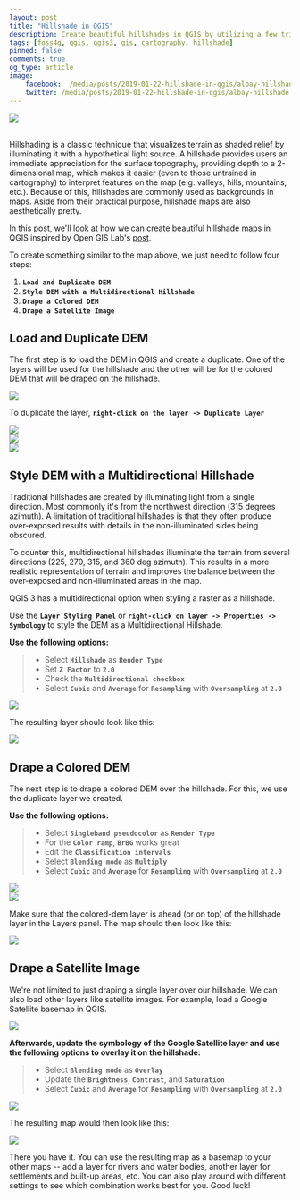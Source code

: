 ```yaml
---
layout: post
title: "Hillshade in QGIS"
description: Create beautiful hillshades in QGIS by utilizing a few tricks. :)
tags: [foss4g, qgis, qgis3, gis, cartography, hillshade]
pinned: false
comments: true
og_type: article
image:
    facebook:  /media/posts/2019-01-22-hillshade-in-qgis/albay-hillshade.png
    twitter: /media/posts/2019-01-22-hillshade-in-qgis/albay-hillshade.png
---
```


<div class="col-lg-12 img-container"><img class="img-responsive post-img img-shadow" src="{{ site.baseurl }}/media/posts/2019-01-22-hillshade-in-qgis/albay-hillshade.png"></div>

<br>

Hillshading is a classic technique that visualizes terrain as shaded relief by illuminating it with a hypothetical light source. A hillshade provides users an immediate appreciation for the surface topography, providing depth to a 2-dimensional map, which makes it easier (even to those untrained in cartography) to interpret features on the map (e.g. valleys, hills, mountains, etc.). Because of this, hillshades are commonly used as backgrounds in maps. Aside from their practical purpose, hillshade maps are also aesthetically pretty.

In this post, we'll look at how we can create beautiful hillshade maps in QGIS inspired by Open GIS Lab's [post](https://opengislab.com/blog/2018/3/20/3d-dem-visualization-in-qgis-30).

To create something similar to the map above, we just need to follow four steps:
1. **```Load and Duplicate DEM```**
2. **```Style DEM with a Multidirectional Hillshade```**
3. **```Drape a Colored DEM```**
4. **```Drape a Satellite Image```**

## Load and Duplicate DEM
The first step is to load the DEM in QGIS and create a duplicate. One of the layers will be used for the hillshade and the other will be for the colored DEM that will be draped on the hillshade.

<div class="col-lg-12 img-container"><img class="img-responsive post-img img-shadow" src="{{ site.baseurl }}/media/posts/2019-01-22-hillshade-in-qgis/load-dem.png"></div>

To duplicate the layer, **```right-click on the layer -> Duplicate Layer```**

<div class="col-lg-12 img-container"><img class="img-responsive post-img img-shadow" src="{{ site.baseurl }}/media/posts/2019-01-22-hillshade-in-qgis/duplicate-dem.png"></div>

<div class="col-lg-12 img-container"><img class="img-responsive post-img img-shadow" src="{{ site.baseurl }}/media/posts/2019-01-22-hillshade-in-qgis/duplicate-dem-1.png"></div>

<div class="col-lg-12 img-container"><img class="img-responsive post-img img-shadow" src="{{ site.baseurl }}/media/posts/2019-01-22-hillshade-in-qgis/duplicate-dem-2.png"></div>

## Style DEM with a Multidirectional Hillshade
Traditional hillshades are created by illuminating light from a single direction. Most commonly it's from the northwest direction (315 degrees azimuth). A limitation of traditional hillshades is that they often produce over-exposed results with details in the non-illuminated sides being obscured.

To counter this, multidirectional hillshades illuminate the terrain from several directions (225, 270, 315, and 360 deg azimuth). This results in a more realistic representation of terrain and improves the balance between the over-exposed and non-illuminated areas in the map.

QGIS 3 has a multidirectional option when styling a raster as a hillshade.

Use the **```Layer Styling Panel```** or **```right-click on layer -> Properties -> Symbology```** to style the DEM as a Multidirectional Hillshade.

**Use the following options:**
>
>* Select **```Hillshade```** as **```Render Type```**
>* Set **```Z Factor```** to **```2.0```**
>* Check the **```Multidirectional checkbox```**
>* Select **```Cubic```** and **```Average```** for **```Resampling```** with **```Oversampling```** at **```2.0```**
>

<div class="col-lg-12 img-container"><img class="img-responsive post-img img-shadow" src="{{ site.baseurl }}/media/posts/2019-01-22-hillshade-in-qgis/hillshade-style.png"></div>

The resulting layer should look like this:
<div class="col-lg-12 img-container"><img class="img-responsive post-img img-shadow" src="{{ site.baseurl }}/media/posts/2019-01-22-hillshade-in-qgis/hillshade-dem.png"></div>

## Drape a Colored DEM
The next step is to drape a colored DEM over the hillshade. For this, we use the duplicate layer we created.

**Use the following options:**
>
>* Select **```Singleband pseudocolor```** as **```Render Type```**
>* For the **```Color ramp```**, **```BrBG```** works great
>* Edit the **```Classification intervals```**
>* Select **```Blending mode```** as **```Multiply```**
>* Select **```Cubic```** and **```Average```** for **```Resampling```** with **```Oversampling```** at **```2.0```**
>

<div class="col-lg-12 img-container"><img class="img-responsive post-img img-shadow" src="{{ site.baseurl }}/media/posts/2019-01-22-hillshade-in-qgis/colored-dem-style-1.png"></div>

<div class="col-lg-12 img-container"><img class="img-responsive post-img img-shadow" src="{{ site.baseurl }}/media/posts/2019-01-22-hillshade-in-qgis/colored-dem-style-2.png"></div>

Make sure that the colored-dem layer is ahead (or on top) of the hillshade layer in the Layers panel. The map should then look like this:
<div class="col-lg-12 img-container"><img class="img-responsive post-img img-shadow" src="{{ site.baseurl }}/media/posts/2019-01-22-hillshade-in-qgis/colored-dem.png"></div>

## Drape a Satellite Image
We're not limited to just draping a single layer over our hillshade. We can also load other layers like satellite images. For example, load a Google Satellite basemap in QGIS.

<div class="col-lg-12 img-container"><img class="img-responsive post-img img-shadow" src="{{ site.baseurl }}/media/posts/2019-01-22-hillshade-in-qgis/sat-1.png"></div>

**Afterwards, update the symbology of the Google Satellite layer and use the following options to overlay it on the hillshade:**
>
>* Select **```Blending mode```** as **```Overlay```**
>* Update the **```Brightness```**, **```Contrast```**, and **```Saturation```**
>* Select **```Cubic```** and **```Average```** for **```Resampling```** with **```Oversampling```** at **```2.0```**
>

<div class="col-lg-12 img-container"><img class="img-responsive post-img img-shadow" src="{{ site.baseurl }}/media/posts/2019-01-22-hillshade-in-qgis/sat-style.png"></div>

The resulting map would then look like this:
<div class="col-lg-12 img-container"><img class="img-responsive post-img img-shadow" src="{{ site.baseurl }}/media/posts/2019-01-22-hillshade-in-qgis/fin.png"></div>

There you have it. You can use the resulting map as a basemap to your other maps -- add a layer for rivers and water bodies, another layer for settlements and built-up areas, etc. You can also play around with different settings to see which combination works best for you. Good luck!
